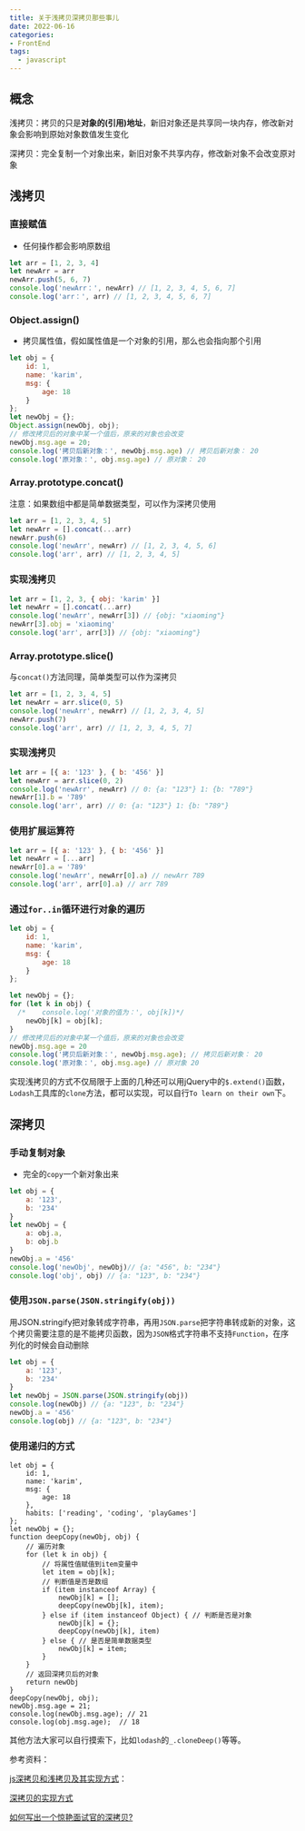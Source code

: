 ```yaml
---
title: 关于浅拷贝深拷贝那些事儿
date: 2022-06-16
categories:
- FrontEnd
tags:
  - javascript
---
```


## 概念

浅拷贝：拷贝的只是**对象的(引用)地址**，新旧对象还是共享同一块内存，修改新对象会影响到原始对象数值发生变化

深拷贝：完全复制一个对象出来，新旧对象不共享内存，修改新对象不会改变原对象

## 浅拷贝

### 直接赋值

-   任何操作都会影响原数组

```js
let arr = [1, 2, 3, 4]
let newArr = arr
newArr.push(5, 6, 7)
console.log('newArr：', newArr) // [1, 2, 3, 4, 5, 6, 7]
console.log('arr：', arr) // [1, 2, 3, 4, 5, 6, 7]
```

### Object.assign()

-   拷贝属性值，假如属性值是一个对象的引用，那么也会指向那个引用

```js
let obj = {
	id: 1,
	name: 'karim',
	msg: {
		age: 18
	}
};
let newObj = {};
Object.assign(newObj, obj);
// 修改拷贝后的对象中某一个值后，原来的对象也会改变
newObj.msg.age = 20;
console.log('拷贝后新对象：', newObj.msg.age) // 拷贝后新对象： 20
console.log('原对象：', obj.msg.age) // 原对象： 20
```

### Array.prototype.concat()

注意：如果数组中都是简单数据类型，可以作为深拷贝使用

```js
let arr = [1, 2, 3, 4, 5]
let newArr = [].concat(...arr)
newArr.push(6)
console.log('newArr', newArr) // [1, 2, 3, 4, 5, 6]
console.log('arr', arr) // [1, 2, 3, 4, 5]
```

### 实现浅拷贝

```js
let arr = [1, 2, 3, { obj: 'karim' }]
let newArr = [].concat(...arr)
console.log('newArr', newArr[3]) // {obj: "xiaoming"}
newArr[3].obj = 'xiaoming'
console.log('arr', arr[3]) // {obj: "xiaoming"}
```

### **Array.prototype.slice()**

与`concat()`方法同理，简单类型可以作为深拷贝

```js
let arr = [1, 2, 3, 4, 5]
let newArr = arr.slice(0, 5)
console.log('newArr', newArr) // [1, 2, 3, 4, 5]
newArr.push(7)
console.log('arr', arr) // [1, 2, 3, 4, 5, 7]
```

### 实现浅拷贝

```js
let arr = [{ a: '123' }, { b: '456' }]
let newArr = arr.slice(0, 2)
console.log('newArr', newArr) // 0: {a: "123"} 1: {b: "789"}
newArr[1].b = '789'
console.log('arr', arr) // 0: {a: "123"} 1: {b: "789"}
```

### 使用扩展运算符

```js
let arr = [{ a: '123' }, { b: '456' }]
let newArr = [...arr]
newArr[0].a = '789'
console.log('newArr', newArr[0].a) // newArr 789
console.log('arr', arr[0].a) // arr 789
```

### 通过`for..in`循环进行对象的遍历

```js
let obj = {
	id: 1,
	name: 'karim',
	msg: {
		age: 18
	}
};

let newObj = {};
for (let k in obj) {
  /*	console.log('对象的值为：', obj[k])*/
	newObj[k] = obj[k];
}
// 修改拷贝后的对象中某一个值后，原来的对象也会改变
newObj.msg.age = 20
console.log('拷贝后新对象：', newObj.msg.age); // 拷贝后新对象： 20
console.log('原对象：', obj.msg.age) // 原对象 20
```




实现浅拷贝的方式不仅局限于上面的几种还可以用jQuery中的`$.extend()`函数，`Lodash`工具库的`clone`方法，都可以实现，可以自行`To learn on their own`下。




## 深拷贝

### 手动复制对象

-   完全的`copy`一个新对象出来

```js
let obj = {
	a: '123',
	b: '234'
}
let newObj = {
	a: obj.a,
	b: obj.b
}
newObj.a = '456'
console.log('newObj', newObj)// {a: "456", b: "234"}
console.log('obj', obj) // {a: "123", b: "234"}
```

### 使用`JSON.parse(JSON.stringify(obj))`

用JSON.stringify把对象转成字符串，再用`JSON.parse`把字符串转成新的对象，这个拷贝需要注意的是不能拷贝函数，因为`JSON`格式字符串不支持`Function`，在序列化的时候会自动删除

```js
let obj = {
	a: '123',
	b: '234'
}
let newObj = JSON.parse(JSON.stringify(obj))
console.log(newObj) // {a: "123", b: "234"}
newObj.a = '456'
console.log(obj) // {a: "123", b: "234"}
```

### 使用递归的方式

```
let obj = {
	id: 1,
	name: 'karim',
	msg: {
		age: 18
	},
	habits: ['reading', 'coding', 'playGames']
};
let newObj = {};
function deepCopy(newObj, obj) {
	// 遍历对象
	for (let k in obj) {
		// 将属性值赋值到item变量中
		let item = obj[k];
		// 判断值是否是数组
		if (item instanceof Array) {
			newObj[k] = [];
			deepCopy(newObj[k], item);
		} else if (item instanceof Object) { // 判断是否是对象
			newObj[k] = {};
			deepCopy(newObj[k], item)
		} else { // 是否是简单数据类型
			newObj[k] = item;
		}
	}
	// 返回深拷贝后的对象
	return newObj
}
deepCopy(newObj, obj);
newObj.msg.age = 21;
console.log(newObj.msg.age); // 21
console.log(obj.msg.age);  // 18
```

其他方法大家可以自行摸索下，比如`lodash`的`_.cloneDeep()`等等。

参考资料：

[js深拷贝和浅拷贝及其实现方式](https://segmentfault.com/a/1190000039310119)：

[深拷贝的实现方式](https://juejin.cn/post/7013603488315736072)

[如何写出一个惊艳面试官的深拷贝?](https://segmentfault.com/a/1190000020255831)
